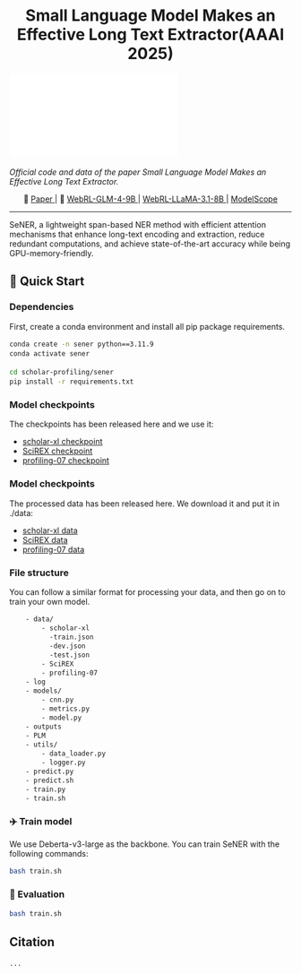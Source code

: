 <div align="center">

# Small Language Model Makes an Effective Long Text Extractor(AAAI 2025)

</div>

![image](./sener/assets/sener.pdf)

*Official code and data of the paper Small Language Model Makes an Effective Long Text Extractor.*

<p align="center">
   📃 <a href="https://arxiv.org/abs/2411.02337" target="_blank"> Paper </a> | 🤗 <a href="https://huggingface.co/THUDM/webrl-glm-4-9b" target="_blank"> WebRL-GLM-4-9B </a> | <a href="https://huggingface.co/THUDM/webrl-llama-3.1-8b" target="_blank"> WebRL-LLaMA-3.1-8B </a> | <a href="https://www.modelscope.cn/collections/WebRL-77a3e54a2dde4b" target="_blank"> ModelScope </a>
</p>

***

SeNER, a lightweight span-based NER method with efficient attention mechanisms that enhance long-text encoding and extraction, reduce redundant computations, and achieve state-of-the-art accuracy while being GPU-memory-friendly. 

## 🚀 Quick Start

### Dependencies

First, create a conda environment and install all pip package requirements.

```bash
conda create -n sener python==3.11.9
conda activate sener

cd scholar-profiling/sener
pip install -r requirements.txt
```

### Model checkpoints

The checkpoints has been released here and we use it:

- [scholar-xl checkpoint](https://huggingface.co/THUDM/webrl-glm-4-9b)
- [SciREX checkpoint](https://huggingface.co/THUDM/webrl-llama-3.1-8b)
- [profiling-07 checkpoint](https://huggingface.co/THUDM/webrl-llama-3.1-70b)

### Model checkpoints

The processed data has been released here. We download it and put it in ./data:

- [scholar-xl data](https://huggingface.co/THUDM/webrl-glm-4-9b)
- [SciREX data](https://huggingface.co/THUDM/webrl-llama-3.1-8b)
- [profiling-07 data](https://huggingface.co/THUDM/webrl-llama-3.1-70b)

### File structure

You can follow a similar format for processing your data, and then go on to train your own model.

```tree
    - data/
        - scholar-xl
          -train.json
          -dev.json
          -test.json
        - SciREX
        - profiling-07
    - log
    - models/
        - cnn.py
        - metrics.py
        - model.py
    - outputs
    - PLM
    - utils/
        - data_loader.py
        - logger.py
    - predict.py
    - predict.sh
    - train.py
    - train.sh  

```

### ✈️ Train model

We use Deberta-v3-large as the backbone. You can train SeNER with the following commands:

```bash
bash train.sh
```

### 🛜 Evaluation

```bash
bash train.sh
```

## Citation
```
...
```

